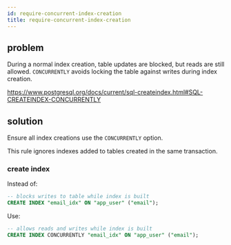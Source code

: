 ```yaml
---
id: require-concurrent-index-creation
title: require-concurrent-index-creation
---
```


## problem

During a normal index creation, table updates are blocked, but reads are still allowed. `CONCURRENTLY` avoids locking the table against writes during index creation.

<https://www.postgresql.org/docs/current/sql-createindex.html#SQL-CREATEINDEX-CONCURRENTLY>

## solution

Ensure all index creations use the `CONCURRENTLY` option.

This rule ignores indexes added to tables created in the same transaction.

### create index

Instead of:

```sql
-- blocks writes to table while index is built
CREATE INDEX "email_idx" ON "app_user" ("email");
```

Use:

```sql
-- allows reads and writes while index is built
CREATE INDEX CONCURRENTLY "email_idx" ON "app_user" ("email");
```
